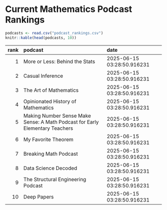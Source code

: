 # Current Mathematics Podcast Rankings


``` r
podcasts <- read.csv("podcast_rankings.csv")
knitr::kable(head(podcasts, 10))
```

| rank | podcast | date |
|---:|:---|:---|
| 1 | More or Less: Behind the Stats | 2025-06-15 03:28:50.916231 |
| 2 | Casual Inference | 2025-06-15 03:28:50.916231 |
| 3 | The Art of Mathematics | 2025-06-15 03:28:50.916231 |
| 4 | Opinionated History of Mathematics | 2025-06-15 03:28:50.916231 |
| 5 | Making Number Sense Make Sense: A Math Podcast for Early Elementary Teachers | 2025-06-15 03:28:50.916231 |
| 6 | My Favorite Theorem | 2025-06-15 03:28:50.916231 |
| 7 | Breaking Math Podcast | 2025-06-15 03:28:50.916231 |
| 8 | Data Science Decoded | 2025-06-15 03:28:50.916231 |
| 9 | The Structural Engineering Podcast | 2025-06-15 03:28:50.916231 |
| 10 | Deep Papers | 2025-06-15 03:28:50.916231 |
